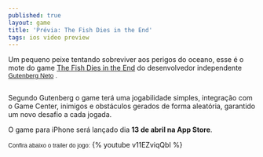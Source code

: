 ```yaml
---
published: true
layout: game
title: 'Prévia: The Fish Dies in the End'
tags: ios video preview
---
```

Um pequeno peixe tentando sobreviver aos perigos do oceano, esse &#233; o mote do game <a href="http://www.thefishdies.com/" target="_blank">The Fish Dies in the End</a>
 do desenvolvedor independente <span style="font-family: arial, sans-serif; font-size: 13px; border-collapse: collapse;"><a href="http://twitter.com/gutenbergn" target="_blank">Gutenberg Neto</a>
.</span>
 

<span style="font-family: arial, sans-serif; font-size: 13px; border-collapse: collapse;"><br /></span>
Segundo Gutenberg o game ter&#225; uma jogabilidade simples, integra&#231;&#227;o com o Game Center, inimigos e obst&#225;culos gerados de forma aleat&#243;ria, garantido um novo desafio a cada jogada.
 
O game para iPhone ser&#225; lan&#231;ado dia **13 de abril na App Store**.
 
<font face="arial, sans-serif" size="3"><span style="border-collapse: collapse; font-size: 13px;"><font face="Verdana, Arial, Helvetica, sans-serif" size="3"><span style="border-collapse: separate; font-size: 12px;">Confira abaixo o trailer do jogo:</span></font></span></font>
{% youtube v11EZviqQbI %}
